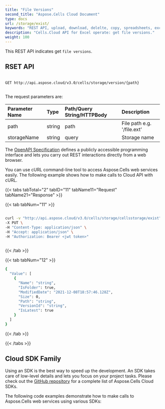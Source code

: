 ```yaml
---
title: "File Versions"
second_title: "Aspose.Cells Cloud Document"
type: docs
url: /storage/exist/
keywords: "REST API, upload, download, delelte, copy, spreadsheets, excel"
description: "Cells.Cloud API for Excel operate: get file versions."
weight: 100
---
```


This REST API indicates get `file versions`.
 
## RSET API
 
```bash
 
GET http://api.aspose.cloud/v3.0/cells/storage/version/{path}
 
```
The request parameters are: 
 
| Parameter Name | Type | Path/Query String/HTTPBody | Description| 
| :- | :- | :- |:- | 
| path | string | path | File path e.g. '/file.ext' |
| storageName | string | query | Storage name |

 
The [OpenAPI Specification](https://apireference.aspose.cloud/cells/#/Storage/GetFileVersions) defines a publicly accessible programming interface and lets you carry out REST interactions directly from a web browser.
 
You can use cURL command-line tool to access Aspose.Cells web services easily. The following example shows how to make calls to Cloud API with cURL.
 
{{< tabs tabTotal="2" tabID="11" tabName11="Request" tabName21="Response" >}}
 
{{< tab tabNum="11" >}}
 
```bash
 
curl -v "http://api.aspose.cloud/v3.0/cells/storage/cellsstorage/exist" \
-X PUT \
-H "Content-Type: application/json" \
-H "Accept: application/json" \
-H "Authorization: Bearer <jwt token>"
 
```
 
{{< /tab >}}
 
{{< tab tabNum="12" >}}
 
```bash
{
  "Value": [
    {
      "Name": "string",
      "IsFolder": true,
      "ModifiedDate": "2021-12-08T18:57:46.128Z",
      "Size": 0,
      "Path": "string",
      "VersionId": "string",
      "IsLatest": true
    }
  ]
} 
```
 
{{< /tab >}}
 
{{< /tabs >}}
 
## Cloud SDK Family
 
Using an SDK is the best way to speed up the development. An SDK takes care of low-level details and lets you focus on your project tasks. Please check out the [GitHub repository](https://github.com/aspose-cells-cloud) for a complete list of Aspose.Cells Cloud SDKs.
 
The following code examples demonstrate how to make calls to Aspose.Cells web services using various SDKs:
 
 